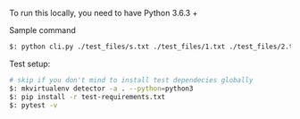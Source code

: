 To run this locally, you need to have Python 3.6.3 +

Sample command
```bash
$: python cli.py ./test_files/s.txt ./test_files/1.txt ./test_files/2.txt 2
```

Test setup:
```bash
# skip if you don't mind to install test dependecies globally
$: mkvirtualenv detector -a . --python=python3
$: pip install -r test-requirements.txt
$: pytest -v
```
